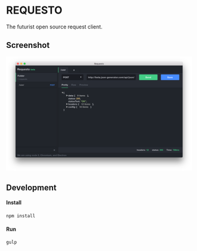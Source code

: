 # REQUESTO

The futurist open source request client.

## Screenshot

![screenshot](/resources/screenshot.png?raw=true "screenshot")

## Development

#### Install

```
npm install
```
#### Run

```
gulp
```
